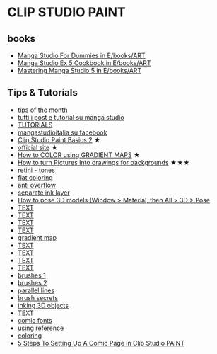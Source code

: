 # CLIP STUDIO PAINT

## books

* [Manga Studio For Dummies in E/books/ART](file:///E:/books/ART/Manga%20Studio%20For%20Dummies.pdf)
* [Manga Studio Ex 5 Cookbook in E/books/ART](file:///E:/books/ART/Manga%20Studio%20Ex%205%20Cookbook.pdf)
* [Mastering Manga Studio 5 in E/books/ART](file:///E:/books/ART/Mastering%20Manga%20Studio%205.pdf)

## Tips & Tutorials

* [tips of the month](https://tips.clip-studio.com/en-us/tips-of-the-month)
* [tutti i post e tutorial su manga studio](http://patriziamandanici.blogspot.it/2012/11/tutti-i-post-e-tutorial-su-manga-studio.html)
* [TUTORIALS](https://www.youtube.com/channel/UC4wqU8VKN-MrDCowrq9nkOA/videos)
* [mangastudioitalia su facebook](https://www.facebook.com/groups/mangastudioitalia/)
* [Clip Studio Paint Basics 2](https://www.youtube.com/watch?v=WkLrMGpWayw) ★
* [official site](https://www.clipstudio.net/en/) ★
* [How to COLOR using GRADIENT MAPS](https://www.youtube.com/watch?v=bEOf7anwW6s) ★
* [How to turn Pictures into drawings for backgrounds](https://www.youtube.com/watch?v=ItnQPPWnvSk) ★★★
* [retini - tones](https://tips.clip-studio.com/en-us/articles/1114)
* [flat coloring](https://www.youtube.com/watch?v=3n7Lfp3wca8&feature=youtu.be&t=2m32s)
* [anti overflow](https://www.youtube.com/watch?v=kTOYDSoRXdw)
* [separate ink layer](https://www.youtube.com/watch?v=VpJAmarV1jI)
* [How to pose 3D models (Window > Material, then All > 3D > Pose](https://www.youtube.com/watch?v=Xnn0loeFZWY)
* [TEXT](https://misschroma.blogspot.it/2016/12/clip-studio-paint-aggiornamenti.html)
* [TEXT](http://www.pauljholden.com/blog/2016/12/15/mask-of-the-red-death/)
* [TEXT](https://www.dropbox.com/s/thod4k8jbl7tvst/%E3%82%A2%E3%83%8A%E3%83%AD%E3%82%B0%E9%A2%A8%E7%AD%86.zip?dl=0)
* [TEXT](http://lapinbeau.deviantart.com/art/Manga-Studio-5-Clip-Studio-Paint-Brush-Pack-619455926)
* [gradient map](https://www.youtube.com/watch?v=7Cx9v1KM-ks)
* [TEXT](http://roastedstix.deviantart.com/art/Gouache-Brush-Set-for-Manga-Studio-Dry-Brysh-v-2-613973487)
* [TEXT](http://roastedstix.deviantart.com/art/Dry-Brush-Pack-for-Manga-Studio-5-Ver-1-573226543)
* [TEXT](https://www.youtube.com/channel/UCUyiTXCnfUSB5lBz6kTLdnQ/videos)
* [TEXT](https://www.youtube.com/watch?v=aD5EGSJ2Tu8&feature=youtu.be&t=4m40s)
* [brushes 1](http://www.learncsp.com/clip-studio-paint-free-brushes/)
* [brushes 2](http://iridescentdelirium.deviantart.com/art/My-Current-Clip-Studio-Paint-Brushes-666393710)
* [parallel lines](https://www.youtube.com/watch?v=iB2zgO8r5nM)
* [brush secrets](https://www.youtube.com/watch?v=aIfAMXv7tVY)
* [inking 3D objects](https://www.youtube.com/watch?v=8r9_HcO1jkc)
* [TEXT](https://www.youtube.com/watch?v=FB87LgdXub8)
* [comic fonts](http://www.learncsp.com/find-free-fonts-lettering-comics/)
* [using reference](https://www.youtube.com/watch?v=ZwKz6QcWSoY)
* [coloring](https://www.youtube.com/watch?v=O2qCjlKE-8k&list=WL&index=128)
* [5 Steps To Setting Up A Comic Page in Clip Studio PAINT](http://blog.smithmicro.com/2015/09/15/manga-studio/5-steps-to-setting-up-a-comic-page) 
